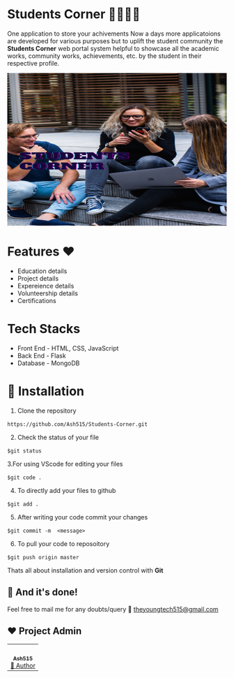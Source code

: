 # Students Corner 👩‍🎓👨‍🎓

One application to store your achivements
Now a days more applicatoions are developed for various purposes but to uplift the student community the **Students Corner** web portal system helpful to showcase all the academic works, community works, achievements, etc. by the student in their respective profile. 

<img src="static/images/headpost.png" width="750px" height="350px" position="center">

# Features ❤
- Education details
- Project details
- Expereience details
- Volunteership details
- Certifications

# Tech Stacks

- Front End - HTML, CSS, JavaScript 
- Back End  -  Flask
- Database  - MongoDB

# 🚀&nbsp;Installation 

1. Clone the repository 
```
https://github.com/Ash515/Students-Corner.git
```
2. Check the status of your file 
```
$git status
```

3.For using VScode for editing your files 
```
$git code .
```
4. To directly add your files to github
```
$git add .
```
5. After writing your code commit your changes 
```
$git commit -m  <message>
```
6. To pull your code to reposoitory
```
$git push origin master
```
Thats all about installation and version control with **Git**

## :clap: And it's done!
Feel free to mail me for any doubts/query 
:email: theyoungtech515@gmail.com

## ❤️ Project Admin
<table>
	<tr>
		<td align="center">
			<a href="https://github.com/Ash515"> <img src="https://avatars3.githubusercontent.com/u/53136674?v=4" width="100px" alt="" />
				<br /> <sub><b>Ash515</b></sub> </a>
			<br /> <a href="https://github.com/Ash515/Students-Corner/commits?author=Ash515">
                👑 Author
            </a> 
		</td>
	</tr>
</table>
